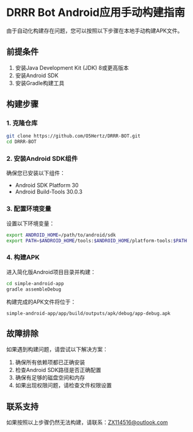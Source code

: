 # DRRR Bot Android应用手动构建指南

由于自动化构建存在问题，您可以按照以下步骤在本地手动构建APK文件。

## 前提条件

1. 安装Java Development Kit (JDK) 8或更高版本
2. 安装Android SDK
3. 安装Gradle构建工具

## 构建步骤

### 1. 克隆仓库
```bash
git clone https://github.com/O5Hertz/DRRR-BOT.git
cd DRRR-BOT
```

### 2. 安装Android SDK组件
确保您已安装以下组件：
- Android SDK Platform 30
- Android Build-Tools 30.0.3

### 3. 配置环境变量
设置以下环境变量：
```bash
export ANDROID_HOME=/path/to/android/sdk
export PATH=$ANDROID_HOME/tools:$ANDROID_HOME/platform-tools:$PATH
```

### 4. 构建APK
进入简化版Android项目目录并构建：
```bash
cd simple-android-app
gradle assembleDebug
```

构建完成的APK文件将位于：
```
simple-android-app/app/build/outputs/apk/debug/app-debug.apk
```

## 故障排除

如果遇到构建问题，请尝试以下解决方案：

1. 确保所有依赖项都已正确安装
2. 检查Android SDK路径是否正确配置
3. 确保有足够的磁盘空间和内存
4. 如果出现权限问题，请检查文件权限设置

## 联系支持

如果按照以上步骤仍然无法构建，请联系：ZX114516@outlook.com
